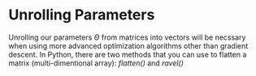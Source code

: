 # Unrolling Parameters

Unrolling our parameters $\Theta$ from matrices into vectors will be necssary when using more advanced optimization algorithms other than gradient descent. In Python, there are two methods that you can use to flatten a matrix (multi-dimentional array): *flatten()* and *ravel()*